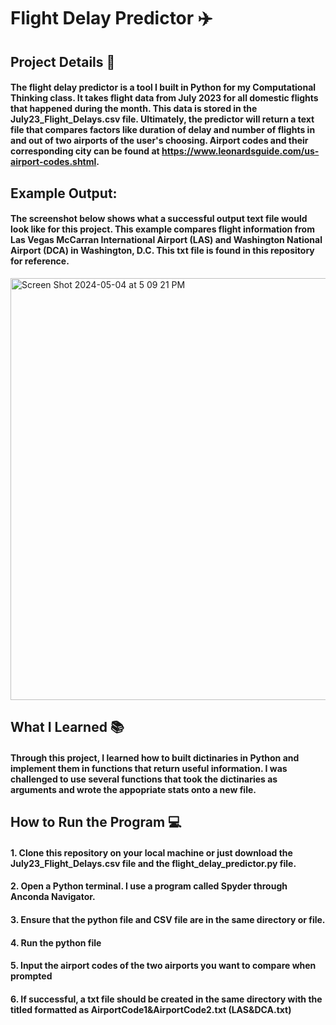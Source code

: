 # Flight Delay Predictor ✈️

## Project Details 📜
#### The flight delay predictor is a tool I built in Python for my Computational Thinking class. It takes flight data from July 2023 for all domestic flights that happened during the month. This data is stored in the July23_Flight_Delays.csv file. Ultimately, the predictor will return a text file that compares factors like duration of delay and number of flights in and out of two airports of the user's choosing. Airport codes and their corresponding city can be found at https://www.leonardsguide.com/us-airport-codes.shtml. 

## Example Output:
#### The screenshot below shows what a successful output text file would look like for this project. This example compares flight information from Las Vegas McCarran International Airport (LAS) and Washington National Airport (DCA) in Washington, D.C. This txt file is found in this repository for reference.

<img width="675" alt="Screen Shot 2024-05-04 at 5 09 21 PM" src="https://github.com/carsonkirby/flight_delay_predictor/assets/145626359/c8397041-67ec-4e3b-a553-ce1d7a9be45d">



## What I Learned 📚 
#### Through this project, I learned how to built dictinaries in Python and implement them in functions that return useful information. I was challenged to use several functions that took the dictinaries as arguments and wrote the appopriate stats onto a new file. 

## How to Run the Program 💻
#### 1. Clone this repository on your local machine or just download the July23_Flight_Delays.csv file and the flight_delay_predictor.py file.
#### 2. Open a Python terminal. I use a program called Spyder through Anconda Navigator.
#### 3. Ensure that the python file and CSV file are in the same directory or file. 
#### 4. Run the python file
#### 5. Input the airport codes of the two airports you want to compare when prompted
#### 6. If successful, a txt file should be created in the same directory with the titled formatted as AirportCode1&AirportCode2.txt (LAS&DCA.txt)
